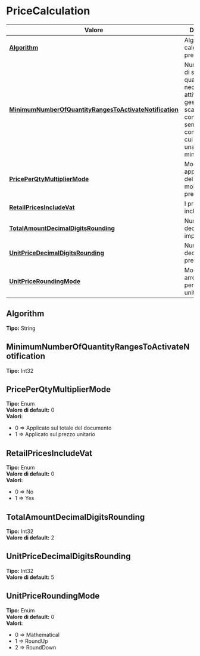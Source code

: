 # PriceCalculation
| Valore| Descrizione |
| --- | --- |
| **[Algorithm](#algorithm)** | Algoritmo per il calcolo dei prezzi |
| **[MinimumNumberOfQuantityRangesToActivateNotification](#minimumnumberofquantityrangestoactivatenotification)** | Numero minimo di scaglioni quantità necessari per attivare la gestione degli scaglioni (e non considerarli semplicemente come articoli di cui è richiesta una quantità minima) |
| **[PricePerQtyMultiplierMode](#priceperqtymultipliermode)** | Modalità di applicazione del moltiplicatore prezzi |
| **[RetailPricesIncludeVat](#retailpricesincludevat)** | I prezzi retail includono l'IVA |
| **[TotalAmountDecimalDigitsRounding](#totalamountdecimaldigitsrounding)** | Numero di cifre decimali negli importi totali |
| **[UnitPriceDecimalDigitsRounding](#unitpricedecimaldigitsrounding)** | Numero di cifre decimali nei prezzi unitari |
| **[UnitPriceRoundingMode](#unitpriceroundingmode)** | Modalità di arrotondamento per i prezzi unitaru |

Algorithm 
-----
**Tipo:** String	 

MinimumNumberOfQuantityRangesToActivateNotification 
-----
**Tipo:** Int32	 

PricePerQtyMultiplierMode 
-----
**Tipo:** Enum	 
**Valore di default:** 0	 
**Valori:**
* 0 => Applicato sul totale del documento
* 1 => Applicato sul prezzo unitario

RetailPricesIncludeVat 
-----
**Tipo:** Enum	 
**Valore di default:** 0	 
**Valori:**
* 0 => No
* 1 => Yes

TotalAmountDecimalDigitsRounding 
-----
**Tipo:** Int32	 
**Valore di default:** 2	 

UnitPriceDecimalDigitsRounding 
-----
**Tipo:** Int32	 
**Valore di default:** 5	 

UnitPriceRoundingMode 
-----
**Tipo:** Enum	 
**Valore di default:** 0	 
**Valori:**
* 0 => Mathematical
* 1 => RoundUp
* 2 => RoundDown

